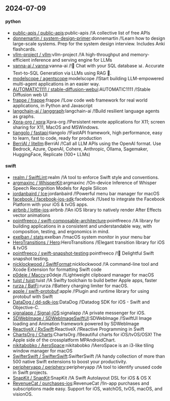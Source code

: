 ## 2024-07-09

#### python
* [public-apis / public-apis](https://github.com/public-apis/public-apis):public-apis /!A collective list of free APIs
* [donnemartin / system-design-primer](https://github.com/donnemartin/system-design-primer):donnemartin /!Learn how to design large-scale systems. Prep for the system design interview. Includes Anki flashcards.
* [vllm-project / vllm](https://github.com/vllm-project/vllm):vllm-project /!A high-throughput and memory-efficient inference and serving engine for LLMs
* [vanna-ai / vanna](https://github.com/vanna-ai/vanna):vanna-ai /!🤖 Chat with your SQL database 📊. Accurate Text-to-SQL Generation via LLMs using RAG 🔄.
* [modelscope / agentscope](https://github.com/modelscope/agentscope):modelscope /!Start building LLM-empowered multi-agent applications in an easier way.
* [AUTOMATIC1111 / stable-diffusion-webui](https://github.com/AUTOMATIC1111/stable-diffusion-webui):AUTOMATIC1111 /!Stable Diffusion web UI
* [frappe / frappe](https://github.com/frappe/frappe):frappe /!Low code web framework for real world applications, in Python and Javascript
* [langchain-ai / langgraph](https://github.com/langchain-ai/langgraph):langchain-ai /!Build resilient language agents as graphs.
* [Xpra-org / xpra](https://github.com/Xpra-org/xpra):Xpra-org /!Persistent remote applications for X11; screen sharing for X11, MacOS and MSWindows.
* [tiangolo / fastapi](https://github.com/tiangolo/fastapi):tiangolo /!FastAPI framework, high performance, easy to learn, fast to code, ready for production
* [BerriAI / litellm](https://github.com/BerriAI/litellm):BerriAI /!Call all LLM APIs using the OpenAI format. Use Bedrock, Azure, OpenAI, Cohere, Anthropic, Ollama, Sagemaker, HuggingFace, Replicate (100+ LLMs)

#### swift
* [realm / SwiftLint](https://github.com/realm/SwiftLint):realm /!A tool to enforce Swift style and conventions.
* [argmaxinc / WhisperKit](https://github.com/argmaxinc/WhisperKit):argmaxinc /!On-device Inference of Whisper Speech Recognition Models for Apple Silicon
* [jordanbaird / Ice](https://github.com/jordanbaird/Ice):jordanbaird /!Powerful menu bar manager for macOS
* [facebook / facebook-ios-sdk](https://github.com/facebook/facebook-ios-sdk):facebook /!Used to integrate the Facebook Platform with your iOS & tvOS apps.
* [airbnb / lottie-ios](https://github.com/airbnb/lottie-ios):airbnb /!An iOS library to natively render After Effects vector animations
* [pointfreeco / swift-composable-architecture](https://github.com/pointfreeco/swift-composable-architecture):pointfreeco /!A library for building applications in a consistent and understandable way, with composition, testing, and ergonomics in mind.
* [exelban / stats](https://github.com/exelban/stats):exelban /!macOS system monitor in your menu bar
* [HeroTransitions / Hero](https://github.com/HeroTransitions/Hero):HeroTransitions /!Elegant transition library for iOS & tvOS
* [pointfreeco / swift-snapshot-testing](https://github.com/pointfreeco/swift-snapshot-testing):pointfreeco /!📸 Delightful Swift snapshot testing.
* [nicklockwood / SwiftFormat](https://github.com/nicklockwood/SwiftFormat):nicklockwood /!A command-line tool and Xcode Extension for formatting Swift code
* [p0deje / Maccy](https://github.com/p0deje/Maccy):p0deje /!Lightweight clipboard manager for macOS
* [tuist / tuist](https://github.com/tuist/tuist):tuist /!A Swifty toolchain to build better Apple apps, faster
* [rurza / BatFi](https://github.com/rurza/BatFi):rurza /!Battery charging limiter for macOS.
* [apple / swift-protobuf](https://github.com/apple/swift-protobuf):apple /!Plugin and runtime library for using protobuf with Swift
* [DataDog / dd-sdk-ios](https://github.com/DataDog/dd-sdk-ios):DataDog /!Datadog SDK for iOS - Swift and Objective-C.
* [signalapp / Signal-iOS](https://github.com/signalapp/Signal-iOS):signalapp /!A private messenger for iOS.
* [SDWebImage / SDWebImageSwiftUI](https://github.com/SDWebImage/SDWebImageSwiftUI):SDWebImage /!SwiftUI Image loading and Animation framework powered by SDWebImage
* [ReactiveX / RxSwift](https://github.com/ReactiveX/RxSwift):ReactiveX /!Reactive Programming in Swift
* [ChartsOrg / Charts](https://github.com/ChartsOrg/Charts):ChartsOrg /!Beautiful charts for iOS/tvOS/OSX! The Apple side of the crossplatform MPAndroidChart.
* [nikitabobko / AeroSpace](https://github.com/nikitabobko/AeroSpace):nikitabobko /!AeroSpace is an i3-like tiling window manager for macOS
* [SwifterSwift / SwifterSwift](https://github.com/SwifterSwift/SwifterSwift):SwifterSwift /!A handy collection of more than 500 native Swift extensions to boost your productivity.
* [peripheryapp / periphery](https://github.com/peripheryapp/periphery):peripheryapp /!A tool to identify unused code in Swift projects.
* [SnapKit / SnapKit](https://github.com/SnapKit/SnapKit):SnapKit /!A Swift Autolayout DSL for iOS & OS X
* [RevenueCat / purchases-ios](https://github.com/RevenueCat/purchases-ios):RevenueCat /!In-app purchases and subscriptions made easy. Support for iOS, watchOS, tvOS, macOS, and visionOS.
